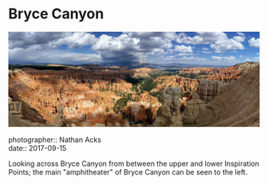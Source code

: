 # Bryce Canyon

![A semi-circular amphitheater filled with hundreds of densely packed red and white stone pillars](assets/2017-09-15-bryce-canyon.webp)

photographer:: Nathan Acks  
date:: 2017-09-15

Looking across Bryce Canyon from between the upper and lower Inspiration Points; the main "amphitheater" of Bryce Canyon can be seen to the left.
